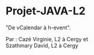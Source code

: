 # Projet-JAVA-L2

"De vCalendar à h-event".

Par : 
Cazé Virginie, L2 à Cergy et  
Szathmary David, L2 à Cergy 
